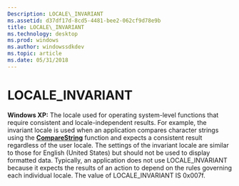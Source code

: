 ```yaml
---
Description: LOCALE\_INVARIANT
ms.assetid: d37df17d-8cd5-4481-bee2-062cf9d78e9b
title: LOCALE\_INVARIANT
ms.technology: desktop
ms.prod: windows
ms.author: windowssdkdev
ms.topic: article
ms.date: 05/31/2018
---
```


# LOCALE\_INVARIANT

**Windows XP:** The locale used for operating system-level functions that require consistent and locale-independent results. For example, the invariant locale is used when an application compares character strings using the [**CompareString**](/windows/desktop/api) function and expects a consistent result regardless of the user locale. The settings of the invariant locale are similar to those for English (United States) but should not be used to display formatted data. Typically, an application does not use LOCALE\_INVARIANT because it expects the results of an action to depend on the rules governing each individual locale. The value of LOCALE\_INVARIANT IS 0x007f.

 

 




